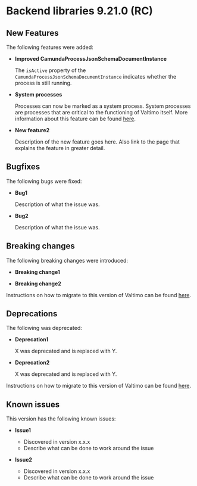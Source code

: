 # Backend libraries 9.21.0 (RC)

## New Features

The following features were added:

* **Improved CamundaProcessJsonSchemaDocumentInstance**

  The `isActive` property of the `CamundaProcessJsonSchemaDocumentInstance` indicates whether the process is still running.

* **System processes**

  Processes can now be marked as a system process. System processes are processes that are critical 
  to the functioning of Valtimo itself. More information about this feature can be found 
  [here](/using-valtimo/process/systemprocesses.md).

* **New feature2**

  Description of the new feature goes here.
  Also link to the page that explains the feature in greater detail.


## Bugfixes

The following bugs were fixed:

* **Bug1**

  Description of what the issue was.

* **Bug2**

  Description of what the issue was.

## Breaking changes

The following breaking changes were introduced:

* **Breaking change1**

* **Breaking change2**

Instructions on how to migrate to this version of Valtimo can be found [here](migration.md).

## Deprecations

The following was deprecated:

* **Deprecation1**

  X was deprecated and is replaced with Y.

* **Deprecation2**

  X was deprecated and is replaced with Y.

Instructions on how to migrate to this version of Valtimo can be found [here](migration.md).

## Known issues

This version has the following known issues:

* **Issue1**
  * Discovered in version x.x.x
  * Describe what can be done to work around the issue

* **Issue2**
  * Discovered in version x.x.x
  * Describe what can be done to work around the issue
